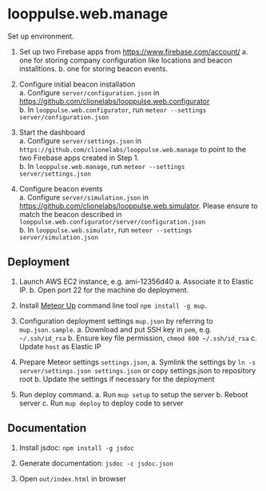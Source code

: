 looppulse.web.manage
====================

Set up environment.

1. Set up two Firebase apps from https://www.firebase.com/account/
  a. one for storing company configuration like locations and beacon installtions.
  b. one for storing beacon events.

2. Configure initial beacon installation  
  a. Configure `server/configuration.json` in https://github.com/clionelabs/looppulse.web.configurator  
  b. In `looppulse.web.configurator`, run `meteor --settings server/configuration.json`

3. Start the dashboard  
  a. Configure `server/settings.json` in `https://github.com/clionelabs/looppulse.web.manage` to point to the two Firebase apps created in Step 1.  
  b. In `looppulse.web.manage`, run `meteor --settings server/settings.json`

4. Configure beacon events  
  a. Configure `server/simulation.json` in https://github.com/clionelabs/looppulse.web.simulator. Please ensure to match the beacon described in `looppulse.web.configurator/server/configuration.json`  
  b. In `looppulse.web.simulatr`, run `meteor --settings server/simulation.json`


## Deployment

1. Launch AWS EC2 instance, e.g. ami-12356d40
  a. Associate it to Elastic IP.
  b. Open port 22 for the machine do deployment.

2. Install [Meteor Up](https://github.com/arunoda/meteor-up) command line tool `npm install -g mup`.

3. Configuration deployment settings `mup.json` by referring to `mup.json.sample`.
  a. Download and put SSH key in `pem`, e.g. `~/.ssh/id_rsa`
  b. Ensure key file permission, `chmod 600 ~/.ssh/id_rsa`
  c. Update `host` as Elastic IP

4. Prepare Meteor settings `settings.json`,
  a. Symlink the settings by `ln -s server/settings.json settings.json` or copy settings.json to repository root
  b. Update the settings if necessary for the deployment

5. Run deploy command.
  a. Run `mup setup` to setup the server
  b. Reboot server
  c. Run `mup deploy` to deploy code to server


## Documentation

1. Install jsdoc: `npm install -g jsdoc`

2. Generate documentation: `jsdoc -c jsdoc.json`

3. Open `out/index.html` in browser
